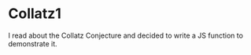 # Collatz1

I read about the Collatz Conjecture and decided to write a JS function to demonstrate it.
